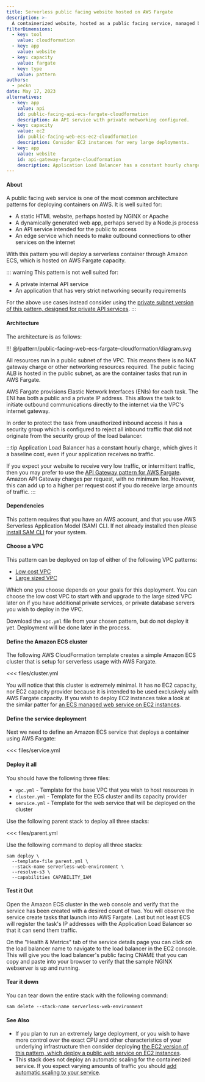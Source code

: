 ```yaml
---
title: Serverless public facing website hosted on AWS Fargate
description: >-
  A containerized website, hosted as a public facing service, managed by ECS, hosted on serverless AWS Fargate capacity
filterDimensions:
  - key: tool
    value: cloudformation
  - key: app
    value: website
  - key: capacity
    value: fargate
  - key: type
    value: pattern
authors:
  - peckn
date: May 17, 2023
alternatives:
  - key: app
    value: api
    id: public-facing-api-ecs-fargate-cloudformation
    description: An API service with private networking configured.
  - key: capacity
    value: ec2
    id: public-facing-web-ecs-ec2-cloudformation
    description: Consider EC2 instances for very large deployments.
  - key: app
    value: website
    id: api-gateway-fargate-cloudformation
    description: Application Load Balancer has a constant hourly charge that gives it a relatively higher baseline cost. If you have a very low traffic service you may prefer to use API Gateway as a serverless ingress with no baseline cost, just per request, pay as you go pricing.
---
```


#### About

A public facing web service is one of the most common architecture patterns for deploying containers on AWS. It is well suited for:

- A static HTML website, perhaps hosted by NGINX or Apache
- A dynamically generated web app, perhaps served by a Node.js process
- An API service intended for the public to access
- An edge service which needs to make outbound connections to other services on the internet

With this pattern you will deploy a serverless container through Amazon ECS, which is hosted on AWS Fargate capacity.

::: warning
This pattern is not well suited for:

- A private internal API service
- An application that has very strict networking security requirements

For the above use cases instead consider using the [private subnet version of this pattern, designed for private API services](public-facing-api-ecs-fargate-cloudformation).
:::

#### Architecture

The architecture is as follows:

!!! @/pattern/public-facing-web-ecs-fargate-cloudformation/diagram.svg

All resources run in a public subnet of the VPC. This means there is no NAT gateway charge or other networking resources required. The public facing ALB is hosted in the public subnet, as are the container tasks that run in AWS Fargate.

AWS Fargate provisions Elastic Network Interfaces (ENIs) for each task. The ENI has both a public and a private IP address. This allows the task to initiate outbound communications directly to the internet via the VPC's internet gateway.

In order to protect the task from unauthorized inbound access it has a security group which is configured to reject all inbound traffic that did not originate from the security group of the load balancer.

:::tip
Application Load Balancer has a constant hourly charge, which gives it a baseline cost, even if your application receives no traffic.

If you expect your website to receive very low traffic, or intermittent traffic, then you may prefer to use the [API Gateway pattern for AWS Fargate](api-gateway-fargate-cloudformation). Amazon API Gateway charges per request, with no minimum fee. However, this can add up to a higher per request cost if you do receive large amounts of traffic.
:::

#### Dependencies

This pattern requires that you have an AWS account, and that you use AWS Serverless Application Model (SAM) CLI. If not already installed then please [install SAM CLI](https://docs.aws.amazon.com/serverless-application-model/latest/developerguide/install-sam-cli.html) for your system.

#### Choose a VPC

This pattern can be deployed on top of either of the following VPC patterns:

- [Low cost VPC](/low-cost-vpc-amazon-ecs-cluster)
- [Large sized VPC](/large-vpc-for-amazon-ecs-cluster)

Which one you choose depends on your goals for this deployment. You can choose the low cost VPC to start with and upgrade to the large sized VPC later on if you have additional private services, or private database servers you wish to deploy in the VPC.

Download the `vpc.yml` file from your chosen pattern, but do not deploy it yet. Deployment will be done later in the process.

#### Define the Amazon ECS cluster

The following AWS CloudFormation template creates a simple Amazon ECS cluster that is setup for serverless usage with AWS Fargate.

<<< files/cluster.yml

You will notice that this cluster is extremely minimal. It has no EC2 capacity, nor EC2 capacity provider because it is intended to be used exclusively with AWS Fargate capacity. If you wish to deploy EC2 instances take a look at the similar patter for [an ECS managed web service on EC2 instances](/public-facing-web-ecs-ec2-cloudformation).

#### Define the service deployment

Next we need to define an Amazon ECS service that deploys a container using AWS Fargate:

<<< files/service.yml

#### Deploy it all

You should have the following three files:

- `vpc.yml` - Template for the base VPC that you wish to host resources in
- `cluster.yml` - Template for the ECS cluster and its capacity provider
- `service.yml` - Template for the web service that will be deployed on the cluster

Use the following parent stack to deploy all three stacks:

<<< files/parent.yml

Use the following command to deploy all three stacks:

```shell
sam deploy \
  --template-file parent.yml \
  --stack-name serverless-web-environment \
  --resolve-s3 \
  --capabilities CAPABILITY_IAM
```

#### Test it Out

Open the Amazon ECS cluster in the web console and verify that the service has been created with a desired count of two. You will observe the service create tasks that launch into AWS Fargate. Last but not least ECS will register the task's IP addresses with the Application Load Balancer so that it can send them traffic.

On the "Health & Metrics" tab of the service details page you can click on the load balancer name to navigate to the load balancer in the EC2 console. This will give you the load balancer's public facing CNAME that you can copy and paste into your browser to verify that the sample NGINX webserver is up and running.

#### Tear it down

You can tear down the entire stack with the following command:

```shell
sam delete --stack-name serverless-web-environment
```

#### See Also

- If you plan to run an extremely large deployment, or you wish to have more control over the exact CPU and other characteristics of your underlying infrastructure then consider deploying [the EC2 version of this pattern, which deploy a public web service on EC2 instances](/public-facing-web-ecs-ec2-cloudformation).
- This stack does not deploy an automatic scaling for the containerized service. If you expect varying amounts of traffic you should [add automatic scaling to your service](/scale-ecs-service-cloudformation).